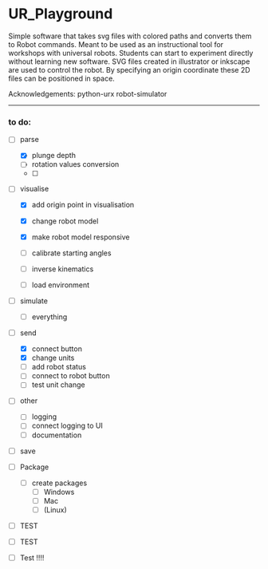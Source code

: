 # UR_Playground
 
Simple software that takes svg files with colored paths and converts them to Robot commands.
Meant to be used as an instructional tool for workshops with universal robots. Students can start to experiment directly without learning new software.
SVG files created in illustrator or inkscape are used to control the robot. By specifying an origin coordinate these 2D files can be positioned in space.

Acknowledgements:
python-urx
robot-simulator

___

### to do:
- [ ] parse
    - [x] plunge depth
    - [ ] rotation values conversion
    - [ ]

- [ ] visualise
    - [x] add origin point in visualisation
    - [X] change robot model
    - [x] make robot model responsive
    - [ ] calibrate starting angles
    - [ ] inverse kinematics
    - [ ] load environment


- [ ] simulate
    - [ ] everything

- [ ] send
    - [x] connect button
    - [x] change units
    - [ ] add robot status
    - [ ] connect to robot button
    - [ ] test unit change

- [ ] other
    - [ ] logging
    - [ ] connect logging to UI
    - [ ] documentation

- [ ] save

- [ ] Package
    - [ ] create packages
      - [ ] Windows
      - [ ] Mac
      - [ ] (Linux)

- [ ] TEST
- [ ] TEST
- [ ] Test !!!!
